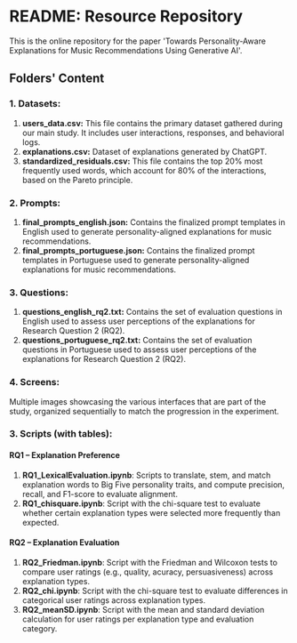 # README: Resource Repository
This is the online repository for the paper 'Towards Personality-Aware Explanations for Music Recommendations Using Generative AI'.


## Folders' Content

### 1. Datasets:
1. **users_data.csv:** This file contains the primary dataset gathered during our main study. It includes user interactions, responses, and behavioral logs.
2. **explanations.csv:** Dataset of explanations generated by ChatGPT.
3. **standardized_residuals.csv:** This file contains the top 20% most frequently used words, which account for 80% of the interactions, based on the Pareto principle.

### 2. Prompts:
1. **final_prompts_english.json:** Contains the finalized prompt templates in English used to generate personality-aligned explanations for music recommendations.
2. **final_prompts_portuguese.json:** Contains the finalized prompt templates in Portuguese used to generate personality-aligned explanations for music recommendations.

### 3. Questions:
1. **questions_english_rq2.txt:** Contains the set of evaluation questions in English used to assess user perceptions of the explanations for Research Question 2 (RQ2).
2. **questions_portuguese_rq2.txt:** Contains the set of evaluation questions in Portuguese used to assess user perceptions of the explanations for Research Question 2 (RQ2).
   
### 4. Screens:
Multiple images showcasing the various interfaces that are part of the study, organized sequentially to match the progression in the experiment.

### 3. Scripts (with tables):

#### RQ1 – Explanation Preference
1. **RQ1_LexicalEvaluation.ipynb**: Scripts to translate, stem, and match explanation words to Big Five personality traits, and compute precision, recall, and F1-score to evaluate alignment.
2. **RQ1_chisquare.ipynb**: Script with the chi-square test to evaluate whether certain explanation types were selected more frequently than expected.


#### RQ2 – Explanation Evaluation
1. **RQ2_Friedman.ipynb**: Script with the Friedman and Wilcoxon tests to compare user ratings (e.g., quality, acuracy, persuasiveness) across explanation types.
2. **RQ2_chi.ipynb**: Script with the chi-square test to evaluate differences in categorical user ratings across explanation types.
3. **RQ2_meanSD.ipynb**: Script with the mean and standard deviation calculation for user ratings per explanation type and evaluation category.

